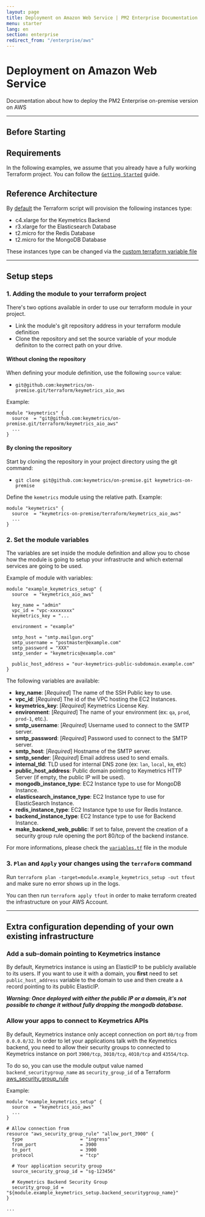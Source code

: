 ```yaml
---
layout: page
title: Deployment on Amazon Web Service | PM2 Enterprise Documentation
menu: starter
lang: en
section: enterprise
redirect_from: "/enterprise/aws"
---
```


# Deployment on Amazon Web Service

Documentation about how to deploy the PM2 Enterprise on-premise version on AWS

---

## Before Starting

## Requirements

In the following examples, we assume that you already have a fully working Terraform project. You can follow the [`Getting Started`](https://www.terraform.io/intro/getting-started/install.html) guide.

## Reference Architecture

By [default](https://github.com/keymetrics/on-premise/blob/master/terraform/keymetrics_aio_aws/variables.tf) the Terraform script will provision the following instances type:

- c4.xlarge for the Keymetrics Backend
- r3.xlarge for the Elasticsearch Database
- t2.micro for the Redis Database
- t2.micro for the MongoDB Database

These instances type can be changed via the [custom terraform variable file](https://github.com/keymetrics/on-premise/blob/master/docs/AWS.md#2-set-the-module-variables)

---

## Setup steps

### 1. Adding the module to your terraform project

There's two options available in order to use our terraform module in your project. 
- Link the module's git repository address in your terraform module definition
- Clone the repository and set the source variable of your module definiton to the correct path on your drive.

#### Without cloning the repository

When defining your module definition, use the following `source` value:
- `git@github.com:keymetrics/on-premise.git/terraform/keymetrics_aio_aws`

Example: 

```
module "keymetrics" {
  source  = "git@github.com:keymetrics/on-premise.git/terraform/keymetrics_aio_aws"
  ...
}
```

#### By cloning the repository

Start by cloning the repository in your project directory using the git command:
- `git clone git@github.com:keymetrics/on-premise.git keymetrics-on-premise`

Define the `kemetrics` module using the relative path.
Example:

```
module "keymetrics" {
  source  = "keymetrics-on-premise/terraform/keymetrics_aio_aws"
  ...
}
```

### 2. Set the module variables

The variables are set inside the module definition and allow you to chose how the module is going to setup your infrastructe and which external services are going to be used.

Example of module with variables:

```
module "example_keymetrics_setup" {
  source  = "keymetrics_aio_aws"

  key_name = "admin"
  vpc_id = "vpc-xxxxxxxx"
  keymetrics_key = "...

  environment = "example"

  smtp_host = "smtp.mailgun.org"
  smtp_username = "postmaster@example.com"
  smtp_password = "XXX"
  smtp_sender = "keymetrics@example.com"
  
  public_host_address = "our-keymetrics-public-subdomain.example.com"
}
```

The following variables are available:
- **key_name**: [*Required*] The name of the SSH Public key to use.
- **vpc_id**: [*Required*] The id of the VPC hosting the EC2 Instances.
- **keymetrics_key**: [*Required*] Keymetrics License Key.
- **environment**: [*Required*] The name of your environment (ex: `qa`, `prod`, `prod-1`, etc.).
- **smtp_username**: [*Required*] Username used to connect to the SMTP server.
- **smtp_password**: [*Required*] Password used to connect to the SMTP server.
- **smtp_host**: [*Required*] Hostname of the SMTP server.
- **smtp_sender**: [*Required*] Email address used to send emails.
- **internal_tld**: TLD used for internal DNS zone (ex: `lan`, `local`, `km`, etc)
- **public_host_address**: Public domain pointing to Keymetrics HTTP Server (if empty, the public IP will be used).
- **mongodb_instance_type**: EC2 Instance type to use for MongoDB Instance.
- **elasticsearch_instance_type**: EC2 Instance type to use for ElasticSearch Instance.
- **redis_instance_type**: EC2 Instance type to use for Redis Instance.
- **backend_instance_type**: EC2 Instance type to use for Backend Instance.
- **make_backend_web_public**: If set to false, prevent the creation of a security group rule opening the port 80/tcp of the backend instance.

For more informations, please check the [`variables.tf`](https://github.com/keymetrics/on-premise/blob/master/terraform/keymetrics_aio_aws/variables.tf) file in the module

### 3. `Plan` and `Apply` your changes using the `terraform` command

Run `terraform plan -target=module.example_keymetrics_setup -out tfout` and make sure no error shows up in the logs.

You can then run `terraform apply tfout` in order to make terraform created the infrastructure on your AWS Account.

---

## Extra configuration depending of your own existing infrastructure

### Add a sub-domain pointing to Keymetrics instance

By default, Keymetrics instance is using an ElasticIP to be publicly available to its users. If you want to use it with a domain, you __first__ need to set `public_host_address` variable to the domain to use and then create a `A` record pointing to its public ElasticIP.

*__Warning: Once deployed with either the public IP or a domain, it's not possible to change it without fully dropping the mongodb database.__*

### Allow your apps to connect to Keymetrics APIs

By default, Keymetrics instance only accept connection on port `80/tcp` from `0.0.0.0/32`. In order to let your applications talk with the Keymetrics backend, you need to allow their security groups to connected to Keymetrics instance on port `3900/tcp`, `3010/tcp`, `4010/tcp` and `43554/tcp`.

To do so, you can use the module output value named `backend_securitygroup_name` as `security_group_id` of a Terraform [aws_security_group_rule](https://www.terraform.io/docs/providers/aws/r/security_group_rule.html)

Example: 
```
module "example_keymetrics_setup" {
  source  = "keymetrics_aio_aws"
  ...
}

# Allow connection from 
resource "aws_security_group_rule" "allow_port_3900" {
  type                     = "ingress"
  from_port                = 3900
  to_port                  = 3900
  protocol                 = "tcp"
  
  # Your application security group
  source_security_group_id = "sg-123456" 
 
  # Keymetrics Backend Security Group
  security_group_id = "${module.example_keymetrics_setup.backend_securitygroup_name}"
}

...
```
